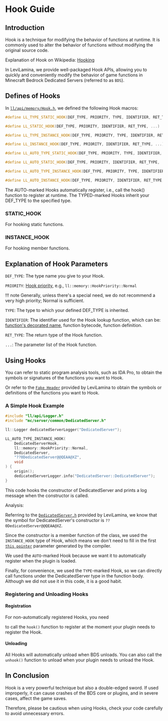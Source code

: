 # Hook Guide

## Introduction

Hook is a technique for modifying the behavior of functions at runtime. It is commonly used to alter the behavior of functions without modifying the original source code.

Explanation of Hook on Wikipedia: [Hooking](https://en.wikipedia.org/wiki/Hooking)

In LeviLamina, we provide well-packaged Hook APIs, allowing you to quickly and conveniently modify the behavior of game functions in Minecraft Bedrock Dedicated Servers (referred to as `BDS`).

## Defines of Hooks

In [`ll/api/memory/Hook.h`](https://github.com/LiteLDev/LeviLamina/blob/develop/src/ll/api/memory/Hook.h#L180C1-L180C1), we defined the following Hook macros:

```cpp
#define LL_TYPE_STATIC_HOOK(DEF_TYPE, PRIORITY, TYPE, IDENTIFIER, RET_TYPE, ...)

#define LL_STATIC_HOOK(DEF_TYPE, PRIORITY, IDENTIFIER, RET_TYPE, ...)

#define LL_TYPE_INSTANCE_HOOK(DEF_TYPE, PRIORITY, TYPE, IDENTIFIER, RET_TYPE, ...)

#define LL_INSTANCE_HOOK(DEF_TYPE, PRIORITY, IDENTIFIER, RET_TYPE, ...)

#define LL_AUTO_TYPE_STATIC_HOOK(DEF_TYPE, PRIORITY, TYPE, IDENTIFIER, RET_TYPE, ...)

#define LL_AUTO_STATIC_HOOK(DEF_TYPE, PRIORITY, IDENTIFIER, RET_TYPE, ...)

#define LL_AUTO_TYPE_INSTANCE_HOOK(DEF_TYPE, PRIORITY, TYPE, IDENTIFIER, RET_TYPE, ...)

#define LL_AUTO_INSTANCE_HOOK(DEF_TYPE, PRIORITY, IDENTIFIER, RET_TYPE, ...)
```

The AUTO-marked Hooks automatically register, i.e., call the hook() function to register at runtime.
The TYPED-marked Hooks inherit your DEF_TYPE to the specified type.

### STATIC_HOOK

For hooking static functions.

### INSTANCE_HOOK

For hooking member functions.

## Explanation of Hook Parameters

`DEF_TYPE`: The type name you give to your Hook.

`PRIORITY`: [Hook priority](https://github.com/LiteLDev/LeviLamina/blob/develop/src/ll/api/memory/Hook.h#L73), e.g., `ll::memory::HookPriority::Normal`

!!! note
    Generally, unless there's a special need, we do not recommend a very high priority; Normal is sufficient.

`TYPE`: The type to which your defined DEF_TYPE is inherited.

`IDENTIFIER`: The identifier used for the Hook lookup function, which can be: [function's decorated name](https://learn.microsoft.com/en-us/cpp/build/reference/decorated-names?view=msvc-170), function bytecode, function definition.

`RET_TYPE`: The return type of the Hook function.

`...`: The parameter list of the Hook function.

## Using Hooks

You can refer to static program analysis tools, such as IDA Pro, to obtain the symbols or signatures of the functions you want to Hook.

Or refer to the [`Fake Header`](https://github.com/LiteLDev/LeviLamina/tree/develop/src/mc) provided by LeviLamina to obtain the symbols or definitions of the functions you want to Hook.

### A Simple Hook Example

```cpp
#include "ll/api/Logger.h"
#include "mc/server/common/DedicatedServer.h"

ll::Logger dedicatedServerLogger("DedicatedServer");

LL_AUTO_TYPE_INSTANCE_HOOK(
    DedicatedServerHook,
    ll::memory::HookPriority::Normal,
    DedicatedServer,
    "??0DedicatedServer@@QEAA@XZ",
    void
) {
    origin();
    dedicatedServerLogger.info("DedicatedServer::DedicatedServer");
}
```

This code hooks the constructor of DedicatedServer and prints a log message when the constructor is called.

Analysis:

Referring to the [`DedicatedServer.h`](https://github.com/LiteLDev/LeviLamina/blob/cccef6a0307cdcd89342d25f4826271ac298b6a8/src/mc/server/common/DedicatedServer.h#L59C31-L59C32) provided by LeviLamina, we know that the symbol for DedicatedServer's constructor is `??0DedicatedServer@@QEAA@XZ`.

Since the constructor is a member function of the class, we used the `INSTANCE_HOOK` type of Hook, which means we don't need to fill in the first [`this pointer`](https://en.cppreference.com/w/cpp/language/this) parameter generated by the compiler.

We used the `AUTO`-marked Hook because we want it to automatically register when the plugin is loaded.

Finally, for convenience, we used the `TYPE`-marked Hook, so we can directly call functions under the DedicatedServer type in the function body. Although we did not use it in this code, it is a good habit.

### Registering and Unloading Hooks

#### Registration

For non-automatically registered Hooks, you need

 to call the `hook()` function to register at the moment your plugin needs to register the Hook.

#### Unloading

All Hooks will automatically unload when BDS unloads. You can also call the `unhook()` function to unload when your plugin needs to unload the Hook.

## In Conclusion

Hook is a very powerful technique but also a double-edged sword. If used improperly, it can cause crashes of the BDS core or plugins, and in severe cases, affect the game saves.

Therefore, please be cautious when using Hooks, check your code carefully to avoid unnecessary errors.
